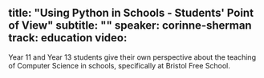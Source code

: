 title: "Using Python in Schools - Students' Point of View"
subtitle: ""
speaker: corinne-sherman
track: education
video:
---
Year 11 and Year 13 students give their own perspective about the teaching of Computer Science in schools, specifically at Bristol Free School.
